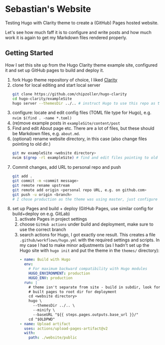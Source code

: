 # Sebastian's Website

Testing Hugo with Clarity theme to create a (GitHub) Pages hosted website.

Let's see how much faff it is to configure and write posts and how much work it is again to get my Markdown files rendered properly.


## Getting Started

How I set this site up from the Hugo Clarity theme example site, configured it and set up GitHub pages to build and deploy it.

1. fork Hugo theme repository of choice, I liked [Clarity](https://github.com/chipzoller/hugo-clarity)
1. clone for local editing and start local server
   ```bash
   git clone https://github.com/chipzoller/hugo-clarity
   cd hugo-clarity/exampleSite
   hugo server --themesDir ../.. # instruct Hugo to use this repo as the theme
   ```
1. configure: locate and edit config files (TOML file type for Hugo), e.g. `nvim $(find . -name *.toml)`
1. (re)move example posts in `exampleSite/content/post`
1. Find and edit About page etc. There are a lot of files, but these should be Markdown files, e.g. `about.md`.
1. (optional) rename website directory, in this case (also change files pointing to old dir.)
   ```bash
   git mv exampleSite <website directory>
   nvim $(grep -rl exampleSite) # find and edit files pointing to old dir.
   ```
1. Commit changes, add URL to personal repo and push
   ```bash
   git add .
   git commit -m <commit message>
   git remote rename upstream
   git remote add origin <personal repo URL, e.g. on github.com>
   git push -u origin <branch>
   # I chose production as the theme was using master, just configure this branch in Pages settings
   ```
1. set up Pages and build + deploy (GitHub Pages, use similar config for build+deploy on e.g. GitLab)
    1. activate Pages in project settings
    1. choose `GitHub actions` under build and deployment, make sure to use the correct branch
    1. search actions for Hugo, I got exactly one result. This creates a file `.github/workflows/hugo.yml` with the required settings and scripts. In my case I had to make minor adjustments (as I hadn't set up the Hugo site with `hugo init` and put the theme in the `themes/` directory):
       ```yaml
       - name: Build with Hugo
         env:
           # For maximum backward compatibility with Hugo modules
           HUGO_ENVIRONMENT: production
           HUGO_ENV: production
         run: |
           # theme isn't separate from site - build in subdir, look for theme in parent dir, move
           # built pages to root dir for deployment
           cd <website directory>
           hugo \
             --themesDir ../.. \
             --minify \
             --baseURL "${{ steps.pages.outputs.base_url }}/"
           cd "$OLDPWD"
       - name: Upload artifact
         uses: actions/upload-pages-artifact@v2
         with:
           path: ./website/public
       ```
